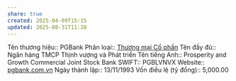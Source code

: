 ```yaml
---
share: true
created: 2025-04-09T15:15
updated: 2025-08-31T11:28
---
```

Tên thương hiệu:: PGBank
Phân loại:: [Thương mại Cổ phần](Th%C6%B0%C6%A1ng%20m%E1%BA%A1i%20C%E1%BB%95%20ph%E1%BA%A7n.md)
Tên đầy đủ:: Ngân hàng TMCP Thịnh vượng và Phát triển
Tên tiếng Anh:: Prosperity and Growth Commercial Joint Stock Bank
SWIFT:: PGBLVNVX
Website:: [pgbank.com.vn](pgbank.com.vn)
Ngày thành lập:: 13/11/1993
Vốn điều lệ (tỷ đồng):: 5,000.00
